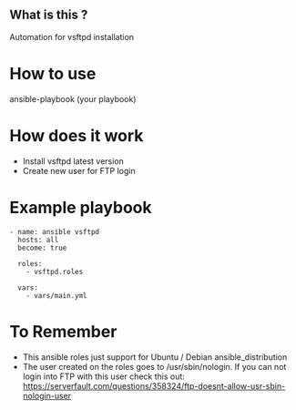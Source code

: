 ## What is this ?

Automation for vsftpd installation


# How to use

ansible-playbook (your playbook)


# How does it work

- Install vsftpd latest version
- Create new user for FTP login

# Example playbook
```
- name: ansible vsftpd
  hosts: all
  become: true

  roles:
    - vsftpd.roles

  vars:
    - vars/main.yml

```


# To Remember

* This ansible roles just support for Ubuntu / Debian ansible_distribution
* The user created on the roles goes to /usr/sbin/nologin. If you can not login into FTP with this user check this out:
  https://serverfault.com/questions/358324/ftp-doesnt-allow-usr-sbin-nologin-user
